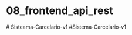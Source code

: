 # 08_frontend_api_rest
#   S i s t e a m a - C a r c e l a r i o - v 1  
 # S i s t e m a - C a r c e l a r i o - v 1  
 